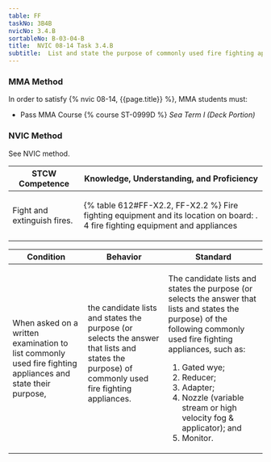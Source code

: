 ```yaml
---
table: FF
taskNo: 3B4B
nvicNo: 3.4.B 
sortableNo: B-03-04-B
title:  NVIC 08-14 Task 3.4.B
subtitle:  List and state the purpose of commonly used fire fighting appliances
---
```



### MMA Method

In order to satisfy  {% nvic 08-14, {{page.title}}  %}, MMA students must:

* Pass MMA Course {% course ST-0999D %}  *Sea Term I (Deck Portion)*


### NVIC Method

<a onclick="togglevisibility('nvic_methods')" >See NVIC method.</a>

<div id='nvic_methods' class='hide'>

<table>
<thead>
<tr>
<th class='forty'> STCW Competence </th>
<th class='sixty'> Knowledge, Understanding, and Proficiency </th>
</tr>
</thead>




<tbody>
<tr><td markdown='1'>

Fight and extinguish fires.

</td><td markdown='1'>

{% table 612#FF-X2.2, FF-X2.2 %} Fire fighting equipment and its location on board: . 4  fire fighting equipment and appliances

</td></tr>


</tbody>
</table>


<table>
<thead>
<tr><th class='twenty'>  Condition </th><th class='twenty'> Behavior </th><th  class='sixty'>Standard </th></tr>
</thead>
<tbody >



<tr><td markdown='1'>

When asked on a written examination to list commonly used fire fighting appliances and state their purpose,

</td><td markdown='1'>

the candidate lists and states the purpose (or selects the answer that lists and states the purpose) of commonly used fire fighting appliances.

<br>

<div class="tooltip" markdown='1'>



</div>


</td><td markdown='1'>

The candidate lists and states the purpose (or selects the answer that lists and states the purpose) of the following commonly used fire fighting appliances, such as:
 
1.  Gated wye; 
2.  Reducer; 
3.  Adapter; 
4.  Nozzle (variable stream or high velocity fog & applicator); and 
5.  Monitor.

</td></tr>
</tbody>
</table>
</div>
